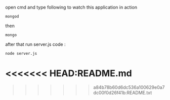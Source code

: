 open cmd and type following to watch this application in action

```
mongod
```

then 

```
mongo
```

after that run server.js 
code : 

```
node server.js
```
<<<<<<< HEAD:README.md
=======

>>>>>>> a84b78b60d6dc536a100629e0a7dc00f0d26f41b:README.txt
